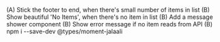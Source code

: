 (A) Stick the footer to end, when there's small number of items in list
(B) Show beautiful 'No Items', when there's no item in list
(B) Add a message shower component
(B) Show error message if no item reads from API
(B) npm i --save-dev \@types/moment-jalaali